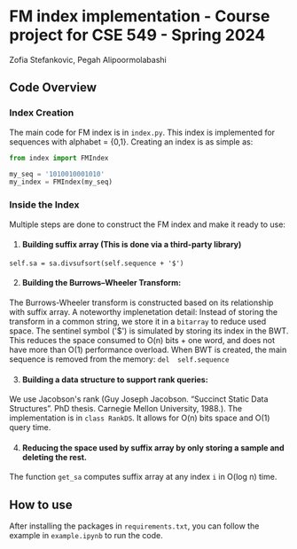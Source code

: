 # FM index implementation - Course project for CSE 549 - Spring 2024

Zofia Stefankovic, Pegah Alipoormolabashi

## Code Overview

### Index Creation
The main code for FM index is in `index.py`. This index is implemented for sequences with alphabet = {0,1}.
Creating an index is as simple as:
``` python
from index import FMIndex 

my_seq = '1010010001010'
my_index = FMIndex(my_seq)
```
### Inside the Index
Multiple steps are done to construct the FM index and make it ready to use: 

 1. #### Building suffix array (This is done via a third-party library)
`self.sa = sa.divsufsort(self.sequence + '$')`

 2. #### Building the Burrows–Wheeler Transform:
 The Burrows-Wheeler transform is constructed based on its relationship with suffix array. 
 A noteworthy implenetation detail: Instead of storing the transform in a common string, we store it in a `bitarray` to reduce used space. The sentinel symbol ('$') is simulated by storing its index in the BWT. This reduces the space consumed to O(n) bits + one word, and does not have more than O(1) performance overload.
When BWT is created, the main sequence is removed from the memory: 
`del  self.sequence`

3. #### Building a data structure to support rank queries:
We use Jacobson's rank (Guy Joseph Jacobson. “Succinct Static Data Structures”. PhD thesis. Carnegie Mellon University, 1988.).
The implementation is in `class RankDS`. It allows for O(n) bits space and O(1) query time. 

4. #### Reducing the space used by suffix array by only storing a sample and deleting the rest. 
The function `get_sa` computes suffix array at any index `i` in O(log n) time.


## How to use

After installing the packages in `requirements.txt`, you can follow the example in `example.ipynb` to run the code.
